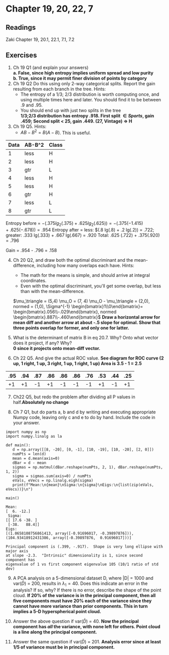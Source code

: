 # Chapter 19, 20, 22, 7

## Readings
Zaki Chapter 19, 20.1, 22.1, 7.1, 7.2

## Exercises

1. Ch 19 Q1 (and explain your answers)\
  **a. False, since high entropy implies uniform spread and low purity**\
  **b. True, since it may permit finer division of points by category**
1. Ch 19 Q2 Do this using only 2-way categorical splits.  Report the gain resulting from each branch in the tree. Hints: 
     * The entropy of a 1/3; 2/3 distribution is worth computing once, and using multiple times here and later. You should find it to be between .9 and .95.
     * You should end up with just two splits in the tree  
**1/3;2/3 distribution has entropy .918. First split $\in  Sports$, gain .459; Second split < 25, gain .449.  (27, Vintage) => H**
1. Ch 19 Q5.  Hints:
    * $AB-B^2 = B(A-B)$.  This is useful.

|Data|AB-B^2|Class|
|---|---|---|
|1|less|H|
|2|less|H|
|3|gtr|L|
|4|less|H|
|5|less|H|
|6|gtr|H|
|7|less|L|
|8|gtr|L|

Entropy before = $-(.375 lg_2(.375) + .625 lg_2(.625)) = -(.375(-1.415)+.625(-.678)) = .954$
Entropy after = less: $(.8 lg(.8) + .2 lg(.2)) = .722; greater: .333 lg(.333) + .667 lg(.667) = .920 Total: .625 (.722) + .375(.920) = .796

Gain = .954 - .796 = .158

4. Ch 20 Q2, and draw both the optimal discriminant and the mean-difference, including how many overlaps each have. Hints:
    * The math for the means is simple, and should arrive at integral coordinates.
    * Even with the optimal discriminant, you'll get some overlap, but less than with the mean-difference.

    $\mu_\triangle = (5,4) \mu_O = (7, 4) \mu_O - \mu_\triangle = (2,0), normed = (1,0), \Sigma^{-1} \begin{bmatrix}1\\0\end{bmatrix}= \begin{bmatrix}.056\\-.029\end{bmatrix}, normed \begin{bmatrix}.887\\-.460\end{bmatrix}$ **Draw a horizontal arrow for mean diff and another arrow at about -.5 slope for optimal.  Show that three points overlap for former, and only one for latter.**

1. What is the determinant of matrix B in eq 20.7.  Why?  Onto what vector does it project, if any?  Why?\
**0 since it projects onto mean-diff vector.**

1. Ch 22 Q5. And give the actual ROC value. **See diagram for ROC curve (2 up, 1 right, 1 up, 3 right, 1 up, 1 right, 1 up) Area is 3.5 - 1 = 2.5**

|.95|.94|.87|.86|.86|.86|.76|.53|.44|.25|
|---|---|---|---|---|---|---|---|---|---|
|+1|+1|-1|+1|-1|-1|-1|+1|-1|+1|

7. Ch22 Q5, but redo the problem after dividing all P values in half.**Absolutely no change**

1. Ch 7 Q1, but do parts a, b and d by writing and executing appropriate Numpy code, leaving only c and e to do by hand.  Include the code in your answer.  

```
import numpy as np
import numpy.linalg as la

def main():
   d = np.array([[8, -20], [0, -1], [10, -19], [10, -20], [2, 0]])
   numPts = len(d)
   mean = d.mean(axis=0)
   dBar = d - mean
   sigmas = np.matmul(dBar.reshape(numPts, 2, 1), dBar.reshape(numPts, 1, 2))
   sigma = sigmas.sum(axis=0) / numPts
   eVals, eVecs = np.linalg.eigh(sigma)
   print(f"Mean:\n{mean}\nSigma:\n{sigma}\nEigs:\n{list(zip(eVals, eVecs))}\n")

main()

Mean:
[  6. -12.]
 Sigma:
[[ 17.6 -38. ]
 [-38.   88.4]]
Eigs:
[(1.0658108756861413, array([-0.91696017, -0.39897876])), (104.93418912431386, array([-0.39897876,  0.91696017]))]

Principal component is (.399, -.917).  Shape is very long ellipse with major axis
at slope -2.3.  "Intrinsic" dimensionality is 1, since second component has
eigenvalue of 1 vs first component eigenvalue 105 (10/1 ratio of std dev)
```

9. A PCA analysis on a 5-dimensional dataset D, where |D| = 1000 and var($\bar{D}$) = 200, results in $\lambda_1 = 40$.  Does this indicate an error in the analysis? If so, why? If there is no error, describe the shape of the point cloud. **If 20% of the variance is in the principal component, then all five components must have 20% each of the variance since they cannot have more variance than prior components.  This in turn implies a 5-D hyperspherical point cloud.**

1. Answer the above question if var($\bar{D}$) = 40.
**Now the principal component has *all* the variance, with none left for others.  Point cloud is a line along the principal component.**

1. Answer the same question if var($\bar{D}$) = 201.
**Analysis error since at least 1/5 of variance must be in principal component.**
  